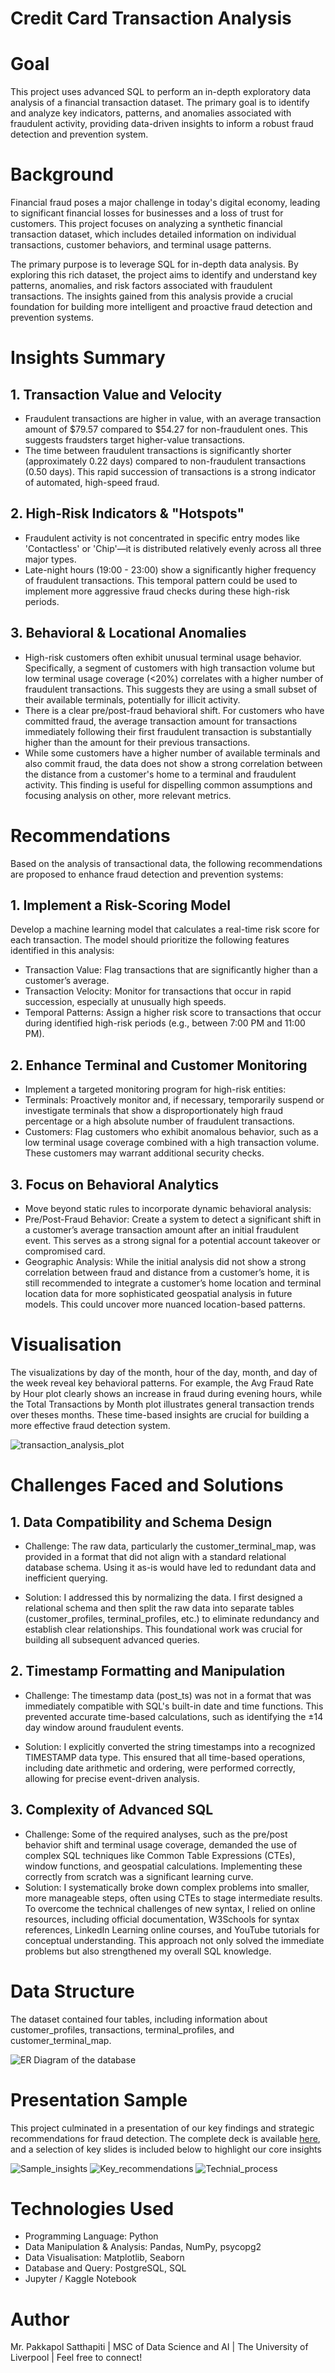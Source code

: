 # Credit Card Transaction Analysis 

# Goal 

This project uses advanced SQL to perform an in-depth exploratory data analysis of a financial transaction dataset. The primary goal is to identify and analyze key indicators, patterns, and anomalies associated with fraudulent activity, providing data-driven insights to inform a robust fraud detection and prevention system.

# Background

Financial fraud poses a major challenge in today's digital economy, leading to significant financial losses for businesses and a loss of trust for customers. This project focuses on analyzing a synthetic financial transaction dataset, which includes detailed information on individual transactions, customer behaviors, and terminal usage patterns.

The primary purpose is to leverage SQL for in-depth data analysis. By exploring this rich dataset, the project aims to identify and understand key patterns, anomalies, and risk factors associated with fraudulent transactions. The insights gained from this analysis provide a crucial foundation for building more intelligent and proactive fraud detection and prevention systems.

# Insights Summary

## 1. Transaction Value and Velocity

- Fraudulent transactions are higher in value, with an average transaction amount of $79.57 compared to $54.27 for non-fraudulent ones. This suggests fraudsters target higher-value transactions.
- The time between fraudulent transactions is significantly shorter (approximately 0.22 days) compared to non-fraudulent transactions (0.50 days). This rapid succession of transactions is a strong indicator of automated, high-speed fraud.

## 2. High-Risk Indicators & "Hotspots"

- Fraudulent activity is not concentrated in specific entry modes like 'Contactless' or 'Chip'—it is distributed relatively evenly across all three major types.
- Late-night hours (19:00 - 23:00) show a significantly higher frequency of fraudulent transactions. This temporal pattern could be used to implement more aggressive fraud checks during these high-risk periods.

## 3. Behavioral & Locational Anomalies

- High-risk customers often exhibit unusual terminal usage behavior. Specifically, a segment of customers with high transaction volume but low terminal usage coverage (<20%) correlates with a higher number of fraudulent transactions. This suggests they are using a small subset of their available terminals, potentially for illicit activity.
- There is a clear pre/post-fraud behavioral shift. For customers who have committed fraud, the average transaction amount for transactions immediately following their first fraudulent transaction is substantially higher than the amount for their previous transactions.
- While some customers have a higher number of available terminals and also commit fraud, the data does not show a strong correlation between the distance from a customer's home to a terminal and fraudulent activity. This finding is useful for dispelling common assumptions and focusing analysis on other, more relevant metrics.

# Recommendations

Based on the analysis of transactional data, the following recommendations are proposed to enhance fraud detection and prevention systems:

## 1. Implement a Risk-Scoring Model

Develop a machine learning model that calculates a real-time risk score for each transaction. The model should prioritize the following features identified in this analysis:

- Transaction Value: Flag transactions that are significantly higher than a customer’s average.
- Transaction Velocity: Monitor for transactions that occur in rapid succession, especially at unusually high speeds.
- Temporal Patterns: Assign a higher risk score to transactions that occur during identified high-risk periods (e.g., between 7:00 PM and 11:00 PM).

## 2. Enhance Terminal and Customer Monitoring

- Implement a targeted monitoring program for high-risk entities:
- Terminals: Proactively monitor and, if necessary, temporarily suspend or investigate terminals that show a disproportionately high fraud percentage or a high absolute number of fraudulent transactions.
- Customers: Flag customers who exhibit anomalous behavior, such as a low terminal usage coverage combined with a high transaction volume. These customers may warrant additional security checks.

## 3. Focus on Behavioral Analytics

- Move beyond static rules to incorporate dynamic behavioral analysis:
- Pre/Post-Fraud Behavior: Create a system to detect a significant shift in a customer’s average transaction amount after an initial fraudulent event. This serves as a strong signal for a potential account takeover or compromised card.
- Geographic Analysis: While the initial analysis did not show a strong correlation between fraud and distance from a customer’s home, it is still recommended to integrate a customer’s home location and terminal location data for more sophisticated geospatial analysis in future models. This could uncover more nuanced location-based patterns.

# Visualisation

The visualizations by day of the month, hour of the day, month, and day of the week reveal key behavioral patterns. For example, the Avg Fraud Rate by Hour plot clearly shows an increase in fraud during evening hours, while the Total Transactions by Month plot illustrates general transaction trends over theses months. These time-based insights are crucial for building a more effective fraud detection system.

![transaction_analysis_plot](images/transaction_analysis_plots.png)

# Challenges Faced and Solutions

## 1. Data Compatibility and Schema Design

- Challenge: The raw data, particularly the customer_terminal_map, was provided in a format that did not align with a standard relational database schema. Using it as-is would have led to redundant data and inefficient querying.

- Solution: I addressed this by normalizing the data. I first designed a relational schema and then split the raw data into separate tables (customer_profiles, terminal_profiles, etc.) to eliminate redundancy and establish clear relationships. This foundational work was crucial for building all subsequent advanced queries.


## 2. Timestamp Formatting and Manipulation

- Challenge: The timestamp data (post_ts) was not in a format that was immediately compatible with SQL's built-in date and time functions. This prevented accurate time-based calculations, such as identifying the ±14 day window around fraudulent events.

- Solution: I explicitly converted the string timestamps into a recognized TIMESTAMP data type. This ensured that all time-based operations, including date arithmetic and ordering, were performed correctly, allowing for precise event-driven analysis.

## 3. Complexity of Advanced SQL

- Challenge: Some of the required analyses, such as the pre/post behavior shift and terminal usage coverage, demanded the use of complex SQL techniques like Common Table Expressions (CTEs), window functions, and geospatial calculations. Implementing these correctly from scratch was a significant learning curve.
- Solution: I systematically broke down complex problems into smaller, more manageable steps, often using CTEs to stage intermediate results. To overcome the technical challenges of new syntax, I relied on online resources, including official documentation, W3Schools for syntax references, LinkedIn Learning online courses, and YouTube tutorials for conceptual understanding. This approach not only solved the immediate problems but also strengthened my overall SQL knowledge.

# Data Structure 

The dataset contained four tables, including information about customer_profiles, transactions, terminal_profiles, and customer_terminal_map.

![ER Diagram of the database](ER_diagram.png)

# Presentation Sample

This project culminated in a presentation of our key findings and strategic recommendations for fraud detection. The complete deck is available [here](https://docs.google.com/presentation/d/1vIAqj-Rcdjzr7cj_0y1S3okW9_etnzWd0K7Dy-ZcOA8/edit?usp=sharing), and a selection of key slides is included below to highlight our core insights


![Sample_insights](images/insight_sample.png)
![Key_recommendations](images/Key_recommendations.png)
![Technial_process](images/Technical_process.png)
# Technologies Used

- Programming Language: Python
- Data Manipulation & Analysis: Pandas, NumPy, psycopg2
- Data Visualisation: Matplotlib, Seaborn
- Database and Query: PostgreSQL, SQL
- Jupyter / Kaggle Notebook


# Author

Mr. Pakkapol Satthapiti | MSC of Data Science and AI | The University of Liverpool | Feel free to connect!